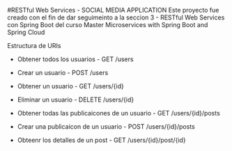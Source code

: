 #RESTful Web Services - SOCIAL MEDIA APPLICATION
Este proyecto fue creado con el fin de dar seguimeinto a la seccion 3 - RESTful Web Services con Spring Boot del curso Master Microservices with Spring Boot and Spring Cloud

Estructura de URIs
- Obtener todos los usuarios	-	GET /users
- Crear un usuario				-	POST /users
- Obtener un usuario			-	GET /users/{id}
- Eliminar un usuario			-	DELETE /users/{id}

- Obtener todas las publicaicones de un usuario		-	GET /users/{id}/posts
- Crear una publicaicon de un usuario				-	POST /users/{id}/posts
- Obteenr los detalles de un post					-	GET /users/{id}/post/{id}